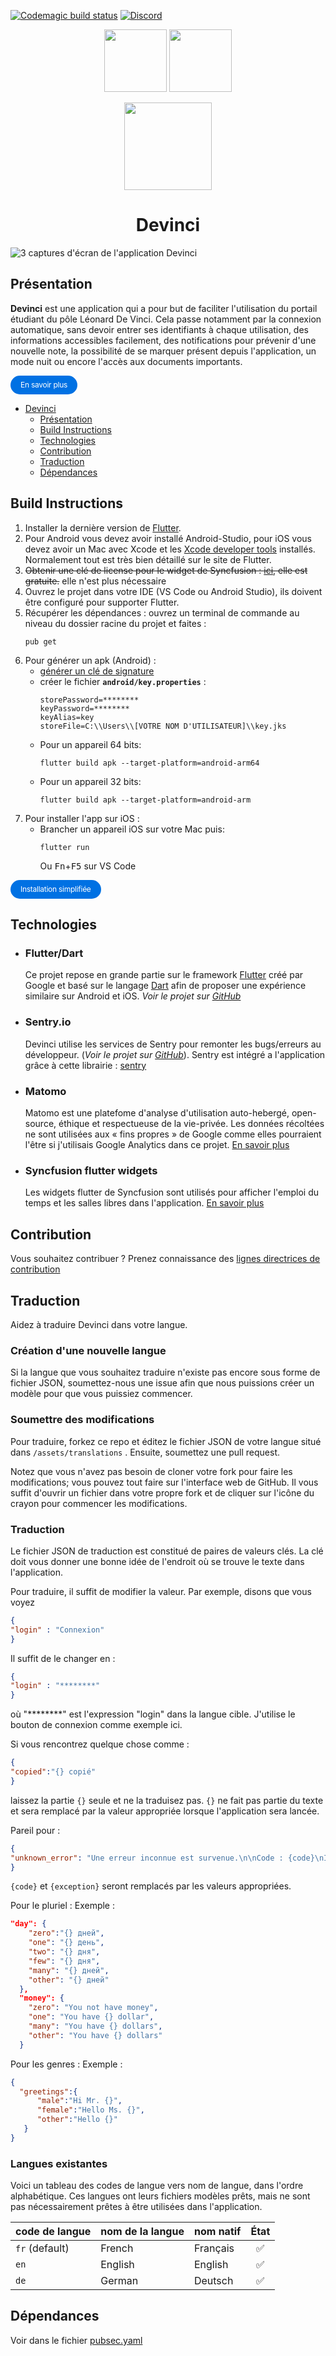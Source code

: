 [![Codemagic build status](https://api.codemagic.io/apps/5f1aaf9588aa90329c1b72a5/5f1aaf9588aa90329c1b72a4/status_badge.svg)](https://codemagic.io/apps/5f1aaf9588aa90329c1b72a5/5f1aaf9588aa90329c1b72a4/latest_build)
[![Discord](https://img.shields.io/discord/760489327305556049)](https://discord.gg/wttsfQP)
<p align="center">
<a href="https://play.google.com/store/apps/details?id=eu.araulin.devinci"><img src="https://steverichey.github.io/google-play-badge-svg/img/fr_get.svg" height="100"></a>
<a href="https://testflight.apple.com/join/HUgzMmbA"><img src="https://devinci.araulin.tech/assets/testflight.png" height="100"></a>

</p>

<p align="center">
  <a href="https://github.com/antoineraulin/devinci-app"><img src="assets/icon_blanc_a.png" height="140"></a>
</p>
<span align="center">

# Devinci

</span>

![3 captures d'écran de l'application Devinci](.github_data/devinci.png)

## Présentation

**Devinci** est une application qui a pour but de faciliter l'utilisation du portail étudiant du pôle Léonard De Vinci. Cela passe notamment par la connexion automatique, sans devoir entrer ses identifiants à chaque utilisation, des informations accessibles facilement, des notifications pour prévenir d'une nouvelle note, la possibilité de se marquer présent depuis l'application, un mode nuit ou encore l'accès aux documents importants.

<a href="https://devinci.araulin.tech/" style="cursor: pointer;display: inline-block;text-align: center;white-space: nowrap;font-size: 12px;line-height: 1.17648;font-weight: 400;letter-spacing: -0.022em;min-width: 28px;padding-left: 16px;padding-right: 16px;padding-top: 8px;padding-bottom: 8px;border-radius: 18px;background: #0071e3;color: white;text-decoration: none;">En savoir plus</a>

- [Devinci](#devinci)
  - [Présentation](#présentation)
  - [Build Instructions](#build-instructions)
  - [Technologies](#technologies)
  - [Contribution](#contribution)
  - [Traduction](#traduction)
  - [Dépendances](#dépendances)

## Build Instructions

1. Installer la dernière version de [Flutter](https://flutter.dev/docs/get-started/install).
2. Pour Android vous devez avoir installé Android-Studio, pour iOS vous devez avoir un Mac avec Xcode et les [Xcode developer tools](https://developer.apple.com/xcode/downloads/) installés. Normalement tout est très bien détaillé sur le site de Flutter.
3. ~~Obtenir une clé de license pour le widget de Syncfusion : [ici](https://www.syncfusion.com/products/communitylicense), elle est gratuite.~~ elle n'est plus nécessaire
4. Ouvrez le projet dans votre IDE (VS Code ou Android Studio), ils doivent être configuré pour supporter Flutter.
6. Récupérer les dépendances : ouvrez un terminal de commande au niveau du dossier racine du projet et faites :
   ```console
   pub get
   ```
7. Pour générer un apk (Android) :
   - [générer un clé de signature](https://flutter.dev/docs/deployment/android#signing-the-app)
   - créer le fichier **`android/key.properties`** : 
      ```properties
      storePassword=********
      keyPassword=********
      keyAlias=key
      storeFile=C:\\Users\\[VOTRE NOM D'UTILISATEUR]\\key.jks
      ```
   - Pour un appareil 64 bits:
     ```console
     flutter build apk --target-platform=android-arm64
     ```
   - Pour un appareil 32 bits:
     ```console
     flutter build apk --target-platform=android-arm
     ```
8. Pour installer l'app sur iOS :
   - Brancher un appareil iOS sur votre Mac puis:
     ```console
     flutter run
     ```
     Ou <kbd>Fn</kbd>+<kbd>F5</kbd> sur VS Code

<a href="https://devinci.araulin.tech/beta.html" style="cursor: pointer;display: inline-block;text-align: center;white-space: nowrap;font-size: 12px;line-height: 1.17648;font-weight: 400;letter-spacing: -0.022em;min-width: 28px;padding-left: 16px;padding-right: 16px;padding-top: 8px;padding-bottom: 8px;border-radius: 18px;background: #0071e3;color: white;text-decoration: none;">Installation simplifiée</a>

## Technologies

- ### Flutter/Dart
  Ce projet repose en grande partie sur le framework [Flutter](https://flutter.dev/) créé par Google et basé sur le langage [Dart](https://dart.dev/) afin de proposer une expérience similaire sur Android et iOS. _Voir le projet sur [GitHub](https://github.com/flutter/flutter)_
- ### Sentry.io
  Devinci utilise les services de Sentry pour remonter les bugs/erreurs au développeur. (*Voir le projet sur [GitHub](https://github.com/getsentry/sentry)*). Sentry est intégré a l'application grâce à cette librairie : [sentry](https://pub.dev/packages/sentry)
- ### Matomo
  Matomo est une platefome d'analyse d'utilisation auto-hebergé, open-source, éthique et respectueuse de la vie-privée. Les données récoltées ne sont utilisées aux « fins propres » de Google comme elles pourraient l'être si j'utilisais Google Analytics dans ce projet. [En savoir plus](https://fr.matomo.org)
- ### Syncfusion flutter widgets
  Les widgets flutter de Syncfusion sont utilisés pour afficher l'emploi du temps et les salles libres dans l'application. [En savoir plus](https://www.syncfusion.com/flutter-widgets/flutter-calendar)

## Contribution

Vous souhaitez contribuer ? Prenez connaissance des [lignes directrices de contribution](CONTRIBUTING.md)

## Traduction

Aidez à traduire Devinci dans votre langue.
  
### Création d'une nouvelle langue

Si la langue que vous souhaitez traduire n'existe pas encore sous forme de fichier JSON, soumettez-nous une issue afin que nous puissions créer un modèle pour que vous puissiez commencer.

### Soumettre des modifications
Pour traduire, forkez ce repo et éditez le fichier JSON de votre langue situé dans `/assets/translations` . Ensuite, soumettez une pull request.

Notez que vous n'avez pas besoin de cloner votre fork pour faire les modifications; vous pouvez tout faire sur l'interface web de GitHub. Il vous suffit d'ouvrir un fichier dans votre propre fork et de cliquer sur l'icône du crayon pour commencer les modifications.

### Traduction
Le fichier JSON de traduction est constitué de paires de valeurs clés. La clé doit vous donner une bonne idée de l'endroit où se trouve le texte dans l'application.

Pour traduire, il suffit de modifier la valeur. Par exemple, disons que vous voyez
```JSON
{
"login" : "Connexion"
}
```
Il suffit de le changer en :

```JSON
{
"login" : "********"
}
```
où "********" est l'expression "login" dans la langue cible. J'utilise le bouton de connexion comme exemple ici.

Si vous rencontrez quelque chose comme :

```JSON
{
"copied":"{} copié"
}
```
laissez la partie `{}` seule et ne la traduisez pas. `{}` ne fait pas partie du texte et sera remplacé par la valeur appropriée lorsque l'application sera lancée.

Pareil pour :
```JSON
{
"unknown_error": "Une erreur inconnue est survenue.\n\nCode : {code}\nInformation: {exception}",
}
```
`{code}` et `{exception}` seront remplacés par les valeurs appropriées.

Pour le pluriel :
Exemple : 
```JSON
"day": {
    "zero":"{} дней",
    "one": "{} день",
    "two": "{} дня",
    "few": "{} дня",
    "many": "{} дней",
    "other": "{} дней"
  },
  "money": {
    "zero": "You not have money",
    "one": "You have {} dollar",
    "many": "You have {} dollars",
    "other": "You have {} dollars"
  }
```

Pour les genres : 
Exemple : 
```JSON
{
  "greetings":{
      "male":"Hi Mr. {}",
      "female":"Hello Ms. {}",
      "other":"Hello {}"
   }
}
```

### Langues existantes
Voici un tableau des codes de langue vers nom de langue, dans l'ordre alphabétique. Ces langues ont leurs fichiers modèles prêts, mais ne sont pas nécessairement prêtes à être utilisées dans l'application.

| code de langue | nom de la langue | nom natif | État |
| --- | --- | --- | :---: |
| `fr` (default) | French | Français | ✅ 
| `en` | English | English | ✅ |
| `de` | German | Deutsch | ✅ |




## Dépendances

Voir dans le fichier [pubsec.yaml](https://github.com/antoineraulin/devinci-app/blob/master/pubspec.yaml)
